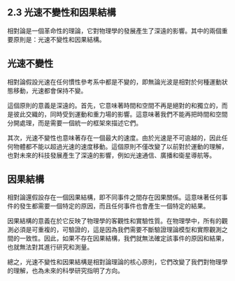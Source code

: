 ## 2.3 光速不變性和因果結構

相對論是一個革命性的理論，它對物理學的發展產生了深遠的影響。其中的兩個重要原則是：光速不變性和因果結構。
 
## 光速不變性

相對論假設光速在任何慣性參考系中都是不變的，即無論光波是相對於何種運動狀態移動，光速都會保持不變。 

這個原則的意義是深遠的。首先，它意味著時間和空間不再是絕對的和獨立的，而是彼此交織的，同時受到運動和重力場的影響。這意味著我們不能再把時間和空間分開處理，而是需要一個統一的框架來描述它們。

其次，光速不變性也意味著存在一個最大的速度。由於光速是不可逾越的，因此任何物體都不能以超過光速的速度移動。這個原則不僅改變了以前對於運動的理解，也對未來的科技發展產生了深遠的影響，例如光速通信、廣播和衛星導航等。

## 因果結構

相對論還假設存在一個因果結構，即不同事件之間存在因果關係。這意味著任何事件的發生都需要一個特定的原因，而且任何事件也會產生一個特定的結果。

因果結構的意義在於它反映了物理學的客觀性和實驗性質。在物理學中，所有的觀測必須是可重複的，可驗證的，這是因為我們需要不斷驗證理論模型和實際觀測之間的一致性。因此，如果不存在因果結構，我們就無法確定該事件的原因和結果，也就無法對其進行研究和測量。

總之，光速不變性和因果結構是相對論理論的核心原則，它們改變了我們對物理學的理解，也為未來的科學研究指明了方向。